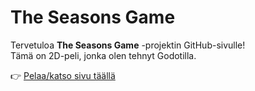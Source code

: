 # The Seasons Game

Tervetuloa **The Seasons Game** -projektin GitHub-sivulle!  
Tämä on 2D-peli, jonka olen tehnyt Godotilla.

👉 [Pelaa/katso sivu täällä](https://pipe80.github.io/The-Seasons-Game/)
